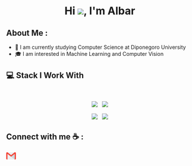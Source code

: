 <h1 align="center">Hi <img src="https://media.giphy.com/media/hvRJCLFzcasrR4ia7z/giphy.gif" width="35">, I'm Albar</h1>

## About Me :

- 🏢 I am currently studying Computer Science at Diponegoro University
- 🎓 I am interested in Machine Learning and Computer Vision

## 💻 Stack I Work With

<br>

<p  align="center">

<img src="https://img.shields.io/badge/jupyter-F3631D.svg?&style=for-the-badge&logo=jupyter&logoColor=white" height="25"/>
&nbsp;
<img src="https://img.shields.io/badge/Visual_Studio_Code-0078D4?style=for-the-badge&logo=visual%20studio%20code&logoColor=white" height="25">

</p>
  
<p  align="center">

<img src="https://img.shields.io/badge/Java-ED8B00?style=for-the-badge&logo=java&logoColor=white" height="25">
  &nbsp;
<img src="https://img.shields.io/badge/Python-3776AB?style=for-the-badge&logo=python&logoColor=white" height="25">
</p>

## Connect with me ☕ :
<a href="mailto:@nurrasyidalbar@gmail.com" >
  <img align="center" alt="Hamid Albar | Gmail" width="26px" src="https://github.com/SatYu26/SatYu26/blob/master/Assets/Gmail.svg" />
